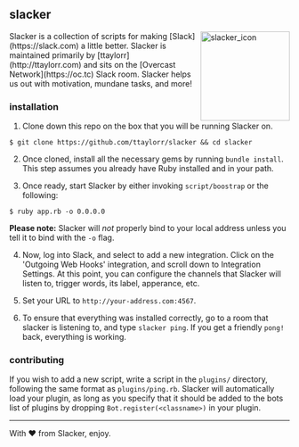## slacker

<img src="http://i.imgur.com/tMom4oB.png" alt="slacker_icon" width="160" height="160" align="right">
Slacker is a collection of scripts for making [Slack](https://slack.com) a little better.
Slacker is maintained primarily by [ttaylorr](http://ttaylorr.com) and sits on the [Overcast Network](https://oc.tc) Slack room.  Slacker helps us out with motivation, mundane tasks, and more!

### installation

1. Clone down this repo on the box that you will be running Slacker on.

```
$ git clone https://github.com/ttaylorr/slacker && cd slacker
```

2. Once cloned, install all the necessary gems by running `bundle install`.  This step assumes you already have Ruby installed and in your path.

3. Once ready, start Slacker by either invoking `script/boostrap` or the following:

```
$ ruby app.rb -o 0.0.0.0
```

**Please note:** Slacker will *not* properly bind to your local address unless you tell it to bind with the `-o` flag.

4. Now, log into Slack, and select to add a new integration.  Click on the 'Outgoing Web Hooks' integration, and scroll down to Integration Settings.  At this point, you can configure the channels that Slacker will listen to, trigger words, its label, apperance, etc.

5. Set your URL to `http://your-address.com:4567`.

6. To ensure that everything was installed correctly, go to a room that slacker is listening to, and type `slacker ping`.  If you get a friendly `pong!` back, everything is working.

### contributing

If you wish to add a new script, write a script in the `plugins/` directory, following the same format as `plugins/ping.rb`.  Slacker will automatically load your plugin, as long as you specify that it should be added to the bots list of plugins by dropping `Bot.register(<classname>)` in your plugin.

------

With :hearts: from Slacker, enjoy.

